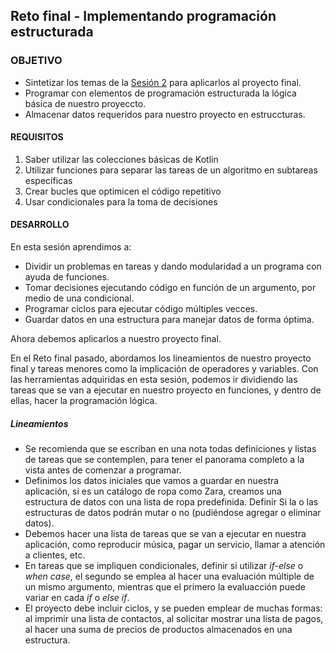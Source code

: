 
## Reto final - Implementando programación estructurada 

### OBJETIVO

- Sintetizar los temas de la [Sesión 2](../../Sesion-02) para aplicarlos al proyecto final.
- Programar con elementos de programación estructurada la lógica básica de nuestro proyeccto.
- Almacenar datos requeridos para nuestro proyecto en estruccturas.

#### REQUISITOS

1. Saber utilizar las colecciones básicas de Kotlin
2. Utilizar funciones para separar las tareas de un algoritmo en subtareas específicas
3. Crear bucles que optimicen el código repetitivo
4. Usar condicionales para la toma de decisiones

#### DESARROLLO

En esta sesión aprendimos a:

- Dividir un problemas en tareas y dando modularidad a un programa con ayuda de funciones.
- Tomar decisiones ejecutando código en función de un argumento, por medio de una condicional.
- Programar ciclos para ejecutar código múltiples vecces.
- Guardar datos en una estructura para manejar datos de forma óptima.

Ahora debemos aplicarlos a nuestro proyecto final.

En el Reto final pasado, abordamos los lineamientos de nuestro proyecto final y tareas menores como la implicación de operadores y variables. Con las herramientas adquiridas en esta sesión, podemos ir dividiendo las tareas que se van a ejecutar en nuestro proyecto en funciones, y dentro de ellas, hacer la programación lógica.

##### Lineamientos 

* Se recomienda que se escriban en una nota todas definiciones y listas de tareas que se contemplen, para tener el panorama completo a la vista antes de comenzar a programar.
* Definimos los datos iniciales que vamos a guardar en nuestra aplicación, si es un catálogo de ropa como Zara, creamos una estructura de datos con una lista de ropa predefinida. Definir Si la o las estructuras de datos podrán mutar o no (pudiéndose agregar o eliminar datos).
* Debemos hacer una lista de tareas que se van a ejecutar en nuestra aplicación, como reproducir música, pagar un servicio, llamar a atención a clientes, etc.
* En tareas que se impliquen condicionales, definir si utilizar *if-else* o *when case*, el segundo se emplea al hacer una evaluación múltiple de un mismo argumento, mientras que el primero la evaluacción puede variar en cada *if* o *else if*.
* El proyecto debe incluir ciclos, y se pueden emplear de muchas formas: al imprimir una lista de contactos, al solicitar mostrar una lista de pagos, al hacer una suma de precios de productos almacenados en una estructura.








